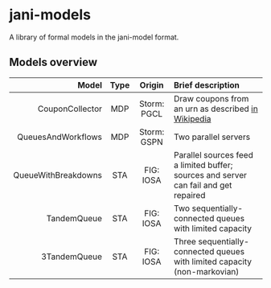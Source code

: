 # jani-models
A library of formal models in the jani-model format.

## Models overview

|        Model        | Type |     Origin     | Brief description        |
|--------------------:|:----:|:--------------:|:-------------------------|
| CouponCollector     | MDP  | Storm: PGCL    | Draw coupons from an urn as described <a href="https://en.wikipedia.org/wiki/Coupon_collector%27s_problem">in Wikipedia</a> |
| QueuesAndWorkflows  | MDP  | Storm: GSPN    | Two parallel servers     |
| QueueWithBreakdowns | STA  | FIG: IOSA      | Parallel sources feed a limited buffer; sources and server can fail and get repaired |
| TandemQueue         | STA  | FIG: IOSA      | Two sequentially-connected queues with limited capacity |
| 3TandemQueue        | STA  | FIG: IOSA      | Three sequentially-connected queues with limited capacity (non-markovian) |

<!---
- **RandomWalk**: unidimensional random walk with steps of size 1 or 2.
- **ApproxPi**: a Monte Carlo based approach to approximate Pi.
- **CouponCollector**: draw coupons from an urn as described in https://en.wikipedia.org/wiki/Coupon_collector%27s_problem.
- **TandemQueue**: two sequentially-connected queues with limited capacity.
- **3TandemQueue**: three sequentially-connected queues with limited capacity
    (non-markovian).
- **QueueWithBreakdowns**: several sources produce items served in a single
    buffer with limited capacity; sources and server can fail and get repaired.
- **Database**: repairman model of a computing system with processors,
    disk controllers and disk clusters.
-->
